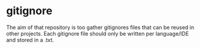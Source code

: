 # gitignore
The aim of that repository is too gather gitignores files that can be reused in other projects. Each gitignore file should only be written per language/IDE and stored in a .txt.


